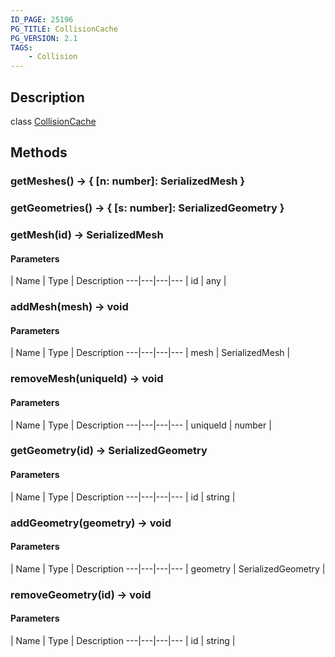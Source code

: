 ```yaml
---
ID_PAGE: 25196
PG_TITLE: CollisionCache
PG_VERSION: 2.1
TAGS:
    - Collision
---
```

## Description

class [CollisionCache](/classes/2.3/CollisionCache)



## Methods

### getMeshes() &rarr; { [n: number]: SerializedMesh }


### getGeometries() &rarr; { [s: number]: SerializedGeometry }


### getMesh(id) &rarr; SerializedMesh



#### Parameters
 | Name | Type | Description
---|---|---|---
 | id | any |   

### addMesh(mesh) &rarr; void



#### Parameters
 | Name | Type | Description
---|---|---|---
 | mesh | SerializedMesh |   

### removeMesh(uniqueId) &rarr; void



#### Parameters
 | Name | Type | Description
---|---|---|---
 | uniqueId | number | 

### getGeometry(id) &rarr; SerializedGeometry



#### Parameters
 | Name | Type | Description
---|---|---|---
 | id | string |   

### addGeometry(geometry) &rarr; void



#### Parameters
 | Name | Type | Description
---|---|---|---
 | geometry | SerializedGeometry |   

### removeGeometry(id) &rarr; void



#### Parameters
 | Name | Type | Description
---|---|---|---
 | id | string |   

